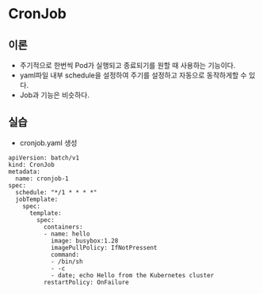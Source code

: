 # CronJob
## 이론
- 주기적으로 한번씩 Pod가 실행되고 종료되기를 원할 때 사용하는 기능이다.
- yaml파일 내부 schedule을 설정하여 주기를 설정하고 자동으로 동작하게할 수 있다.
- Job과 기능은 비슷하다.
## 실습
- cronjob.yaml 생성
```
apiVersion: batch/v1
kind: CronJob
metadata:
  name: cronjob-1
spec:
  schedule: "*/1 * * * *"
  jobTemplate:
    spec:
      template:
        spec:
          containers:
          - name: hello
            image: busybox:1.28
            imagePullPolicy: IfNotPressent
            command:
            - /bin/sh
            - -c
            - date; echo Hello from the Kubernetes cluster
          restartPolicy: OnFailure
```